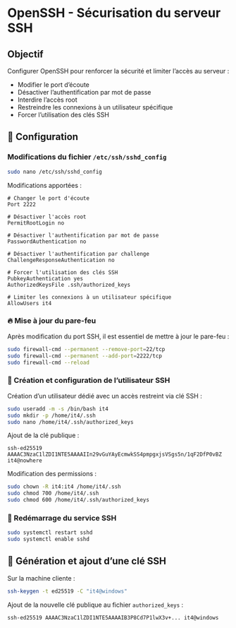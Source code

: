 # OpenSSH - Sécurisation du serveur SSH

## Objectif  
Configurer OpenSSH pour renforcer la sécurité et limiter l’accès au serveur :  
- Modifier le port d’écoute  
- Désactiver l’authentification par mot de passe  
- Interdire l’accès root  
- Restreindre les connexions à un utilisateur spécifique  
- Forcer l’utilisation des clés SSH  

## 🔧 Configuration  

### Modifications du fichier `/etc/ssh/sshd_config`  
```bash
sudo nano /etc/ssh/sshd_config
```
Modifications apportées :
```
# Changer le port d'écoute
Port 2222

# Désactiver l'accès root
PermitRootLogin no

# Désactiver l'authentification par mot de passe
PasswordAuthentication no

# Désactiver l'authentification par challenge
ChallengeResponseAuthentication no

# Forcer l'utilisation des clés SSH
PubkeyAuthentication yes
AuthorizedKeysFile .ssh/authorized_keys

# Limiter les connexions à un utilisateur spécifique
AllowUsers it4
```

### 🔥 Mise à jour du pare-feu  
Après modification du port SSH, il est essentiel de mettre à jour le pare-feu :
```bash
sudo firewall-cmd --permanent --remove-port=22/tcp
sudo firewall-cmd --permanent --add-port=2222/tcp
sudo firewall-cmd --reload
```

### 📌 Création et configuration de l’utilisateur SSH  
Création d’un utilisateur dédié avec un accès restreint via clé SSH :  
```bash
sudo useradd -m -s /bin/bash it4 
sudo mkdir -p /home/it4/.ssh 
sudo nano /home/it4/.ssh/authorized_keys
```
Ajout de la clé publique :
```
ssh-ed25519 AAAAC3NzaC1lZDI1NTE5AAAAIIn29vGuYAyEcmwkSS4pmpgxjsVSgs5n/1qF2DfP0vBZ it4@nowhere
```
Modification des permissions :
```bash
sudo chown -R it4:it4 /home/it4/.ssh 
sudo chmod 700 /home/it4/.ssh
sudo chmod 600 /home/it4/.ssh/authorized_keys
```

### 🔄 Redémarrage du service SSH  
```bash
sudo systemctl restart sshd
sudo systemctl enable sshd
```

## 🔑 Génération et ajout d’une clé SSH  
Sur la machine cliente :
```bash
ssh-keygen -t ed25519 -C "it4@windows"
```
Ajout de la nouvelle clé publique au fichier `authorized_keys` :
```
ssh-ed25519 AAAAC3NzaC1lZDI1NTE5AAAAIB3P8Cd7P1lwX3v+... it4@windows
```
